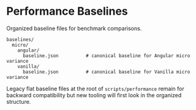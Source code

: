# Performance Baselines

Organized baseline files for benchmark comparisons.

```
baselines/
  micro/
    angular/
      baseline.json          # canonical baseline for Angular micro variance
    vanilla/
      baseline.json          # canonical baseline for Vanilla micro variance
```

Legacy flat baseline files at the root of `scripts/performance` remain for backward compatibility but new tooling will first look in the organized structure.

